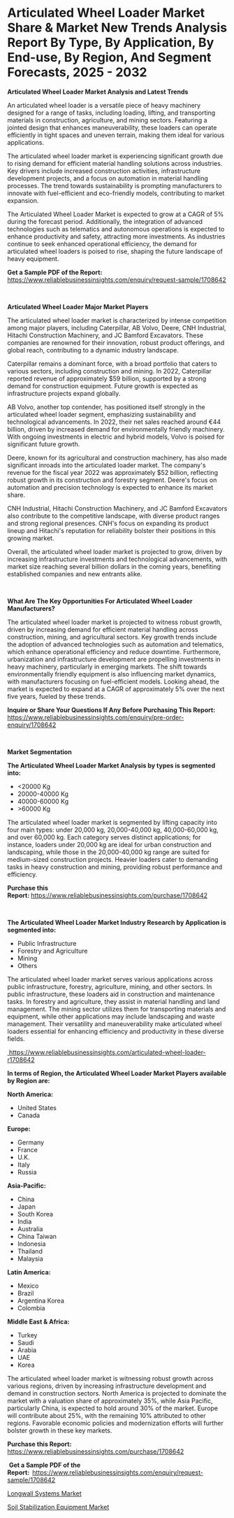 <p><h1>Articulated Wheel Loader Market Share & Market New Trends Analysis Report By Type, By Application, By End-use, By Region, And Segment Forecasts, 2025 - 2032</h1></p><p><strong>Articulated Wheel Loader Market Analysis and Latest Trends</strong></p>
<p><p>An articulated wheel loader is a versatile piece of heavy machinery designed for a range of tasks, including loading, lifting, and transporting materials in construction, agriculture, and mining sectors. Featuring a jointed design that enhances maneuverability, these loaders can operate efficiently in tight spaces and uneven terrain, making them ideal for various applications.</p><p>The articulated wheel loader market is experiencing significant growth due to rising demand for efficient material handling solutions across industries. Key drivers include increased construction activities, infrastructure development projects, and a focus on automation in material handling processes. The trend towards sustainability is prompting manufacturers to innovate with fuel-efficient and eco-friendly models, contributing to market expansion.</p><p>The Articulated Wheel Loader Market is expected to grow at a CAGR of 5% during the forecast period. Additionally, the integration of advanced technologies such as telematics and autonomous operations is expected to enhance productivity and safety, attracting more investments. As industries continue to seek enhanced operational efficiency, the demand for articulated wheel loaders is poised to rise, shaping the future landscape of heavy equipment.</p></p>
<p><strong>Get a Sample PDF of the Report:&nbsp;</strong> <a href="https://www.reliablebusinessinsights.com/enquiry/request-sample/1708642?utm_campaign=1847&utm_medium=2&utm_source=Github&utm_content=ia&utm_term=10012025&utm_id=articulated-wheel-loader">https://www.reliablebusinessinsights.com/enquiry/request-sample/1708642</a></p>
<p>&nbsp;</p>
<p><strong>Articulated Wheel Loader Major Market Players</strong></p>
<p><p>The articulated wheel loader market is characterized by intense competition among major players, including Caterpillar, AB Volvo, Deere, CNH Industrial, Hitachi Construction Machinery, and JC Bamford Excavators. These companies are renowned for their innovation, robust product offerings, and global reach, contributing to a dynamic industry landscape.</p><p>Caterpillar remains a dominant force, with a broad portfolio that caters to various sectors, including construction and mining. In 2022, Caterpillar reported revenue of approximately $59 billion, supported by a strong demand for construction equipment. Future growth is expected as infrastructure projects expand globally.</p><p>AB Volvo, another top contender, has positioned itself strongly in the articulated wheel loader segment, emphasizing sustainability and technological advancements. In 2022, their net sales reached around €44 billion, driven by increased demand for environmentally friendly machinery. With ongoing investments in electric and hybrid models, Volvo is poised for significant future growth.</p><p>Deere, known for its agricultural and construction machinery, has also made significant inroads into the articulated loader market. The company's revenue for the fiscal year 2022 was approximately $52 billion, reflecting robust growth in its construction and forestry segment. Deere's focus on automation and precision technology is expected to enhance its market share.</p><p>CNH Industrial, Hitachi Construction Machinery, and JC Bamford Excavators also contribute to the competitive landscape, with diverse product ranges and strong regional presences. CNH's focus on expanding its product lineup and Hitachi's reputation for reliability bolster their positions in this growing market.</p><p>Overall, the articulated wheel loader market is projected to grow, driven by increasing infrastructure investments and technological advancements, with market size reaching several billion dollars in the coming years, benefiting established companies and new entrants alike.</p></p>
<p>&nbsp;</p>
<p><strong>What Are The Key Opportunities For Articulated Wheel Loader Manufacturers?</strong></p>
<p><p>The articulated wheel loader market is projected to witness robust growth, driven by increasing demand for efficient material handling across construction, mining, and agricultural sectors. Key growth trends include the adoption of advanced technologies such as automation and telematics, which enhance operational efficiency and reduce downtime. Furthermore, urbanization and infrastructure development are propelling investments in heavy machinery, particularly in emerging markets. The shift towards environmentally friendly equipment is also influencing market dynamics, with manufacturers focusing on fuel-efficient models. Looking ahead, the market is expected to expand at a CAGR of approximately 5% over the next five years, fueled by these trends.</p></p>
<p><strong>Inquire or Share Your Questions If Any Before Purchasing This Report:</strong> <a href="https://www.reliablebusinessinsights.com/enquiry/pre-order-enquiry/1708642?utm_campaign=1847&utm_medium=2&utm_source=Github&utm_content=ia&utm_term=10012025&utm_id=articulated-wheel-loader">https://www.reliablebusinessinsights.com/enquiry/pre-order-enquiry/1708642</a></p>
<p>&nbsp;</p>
<p><strong>Market Segmentation</strong></p>
<p><strong>The Articulated Wheel Loader Market Analysis by types is segmented into:</strong></p>
<p><ul><li><20000 Kg</li><li>20000-40000 Kg</li><li>40000-60000 Kg</li><li>>60000 Kg</li></ul></p>
<p><p>The articulated wheel loader market is segmented by lifting capacity into four main types: under 20,000 kg, 20,000-40,000 kg, 40,000-60,000 kg, and over 60,000 kg. Each category serves distinct applications; for instance, loaders under 20,000 kg are ideal for urban construction and landscaping, while those in the 20,000-40,000 kg range are suited for medium-sized construction projects. Heavier loaders cater to demanding tasks in heavy construction and mining, providing robust performance and efficiency.</p></p>
<p><strong>Purchase this Report:&nbsp;</strong><a href="https://www.reliablebusinessinsights.com/purchase/1708642?utm_campaign=1847&utm_medium=2&utm_source=Github&utm_content=ia&utm_term=10012025&utm_id=articulated-wheel-loader">https://www.reliablebusinessinsights.com/purchase/1708642</a></p>
<p>&nbsp;</p>
<p><strong>The Articulated Wheel Loader Market Industry Research by Application is segmented into:</strong></p>
<p><ul><li>Public Infrastructure</li><li>Forestry and Agriculture</li><li>Mining</li><li>Others</li></ul></p>
<p><p>The articulated wheel loader market serves various applications across public infrastructure, forestry, agriculture, mining, and other sectors. In public infrastructure, these loaders aid in construction and maintenance tasks. In forestry and agriculture, they assist in material handling and land management. The mining sector utilizes them for transporting materials and equipment, while other applications may include landscaping and waste management. Their versatility and maneuverability make articulated wheel loaders essential for enhancing efficiency and productivity in these diverse fields.</p></p>
<p><a href="https://www.reliablebusinessinsights.com/articulated-wheel-loader-r1708642?utm_campaign=1847&utm_medium=2&utm_source=Github&utm_content=ia&utm_term=10012025&utm_id=articulated-wheel-loader">&nbsp;https://www.reliablebusinessinsights.com/articulated-wheel-loader-r1708642</a></p>
<p><strong>In terms of Region, the Articulated Wheel Loader Market Players available by Region are:</strong></p>
<p>
    <p> <strong> North America: </strong>
        <ul>
            <li>United States</li>
            <li>Canada</li>
        </ul>
        </p> 
    <p> <strong> Europe: </strong>
        <ul>
            <li>Germany</li>
            <li>France</li>
            <li>U.K.</li>
            <li>Italy</li>
            <li>Russia</li>
        </ul>
        </p> 
    <p> <strong> Asia-Pacific: </strong>
        <ul>
            <li>China</li>
            <li>Japan</li>
            <li>South Korea</li>
            <li>India</li>
            <li>Australia</li>
            <li>China Taiwan</li>
            <li>Indonesia</li>
            <li>Thailand</li>
            <li>Malaysia</li>
        </ul>
        </p> 
    <p> <strong> Latin America: </strong>
        <ul>
            <li>Mexico</li>
            <li>Brazil</li>
            <li>Argentina Korea</li>
            <li>Colombia</li>
        </ul>
        </p> 
    <p> <strong> Middle East & Africa: </strong>
        <ul>
            <li>Turkey</li>
            <li>Saudi</li>
            <li>Arabia</li>
            <li>UAE</li>
            <li>Korea</li>
        </ul>
    </p>
    </p>
<p><p>The articulated wheel loader market is witnessing robust growth across various regions, driven by increasing infrastructure development and demand in construction sectors. North America is projected to dominate the market with a valuation share of approximately 35%, while Asia Pacific, particularly China, is expected to hold around 30% of the market. Europe will contribute about 25%, with the remaining 10% attributed to other regions. Favorable economic policies and modernization efforts will further bolster growth in these key markets.</p></p>
<p><strong>Purchase this Report: </strong><a href="https://www.reliablebusinessinsights.com/purchase/1708642?utm_campaign=1847&utm_medium=2&utm_source=Github&utm_content=ia&utm_term=10012025&utm_id=articulated-wheel-loader">https://www.reliablebusinessinsights.com/purchase/1708642</a></p>
<p>&nbsp;<strong>Get a Sample PDF of the Report:&nbsp;&nbsp;</strong><a href="https://www.reliablebusinessinsights.com/enquiry/request-sample/1708642?utm_campaign=1847&utm_medium=2&utm_source=Github&utm_content=ia&utm_term=10012025&utm_id=articulated-wheel-loader">https://www.reliablebusinessinsights.com/enquiry/request-sample/1708642</a></p>
<p><strong></strong></p>
<p><p><a href="https://github.com/chaturberville8181/Market-Research-Report-List-1/blob/main/longwall-systems-market.md?utm_campaign=1847&utm_medium=2&utm_source=Github&utm_content=ia&utm_term=10012025&utm_id=articulated-wheel-loader">Longwall Systems Market</a></p><p><a href="https://github.com/carendesrochers299/Market-Research-Report-List-1/blob/main/soil-stabilization-equipment-market.md?utm_campaign=1847&utm_medium=2&utm_source=Github&utm_content=ia&utm_term=10012025&utm_id=articulated-wheel-loader">Soil Stabilization Equipment Market</a></p></p>